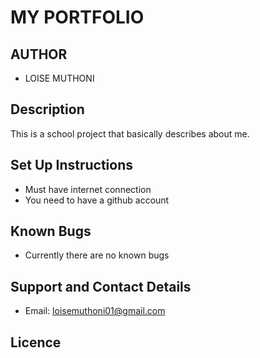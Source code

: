 # MY PORTFOLIO

## AUTHOR
- LOISE MUTHONI

## Description
This is a school project that basically describes about me.

## Set Up Instructions
- Must have internet connection
- You need to have a github account

## Known Bugs
- Currently there are no known bugs

## Support and Contact Details
- Email: loisemuthoni01@gmail.com

## Licence

